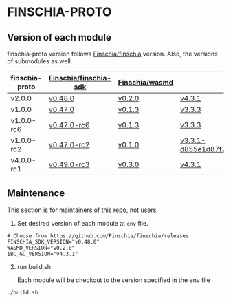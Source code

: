 # FINSCHIA-PROTO

## Version of each module

finschia-proto version follows [Finschia/finschia](https://github.com/Finschia/finschia) version. Also, the versions of submodules as well.

| finschia-proto | [Finschia/finschia-sdk](https://github.com/Finschia/finschia-sdk)        | [Finschia/wasmd](https://github.com/Finschia/wasmd)     | [Finschia/ibc-go](https://github.com/Finschia/ibc-go)                                                                               | [Finschia/finschia](https://github.com/Finschia/finschia)          |
|----------------|--------------------------------------------------------------------------|---------------------------------------------------------|-------------------------------------------------------------------------------------------------------------------------------------|--------------------------------------------------------------------|
| v2.0.0         | [v0.48.0](https://github.com/Finschia/finschia-sdk/tree/v0.48.0)         | [v0.2.0](https://github.com/Finschia/wasmd/tree/v0.2.0) | [v4.3.1](https://github.com/Finschia/ibc-go/tree/v4.3.1)                                                                            | [v2.0.0](https://github.com/Finschia/finschia/tree/v2.0.0)         |
| v1.0.0         | [v0.47.0](https://github.com/Finschia/finschia-sdk/tree/v0.47.0)         | [v0.1.3](https://github.com/Finschia/wasmd/tree/v0.1.3) | [v3.3.3](https://github.com/Finschia/ibc-go/tree/v3.3.3)                                                                            | [v1.0.0](https://github.com/Finschia/finschia/tree/v1.0.0)         |
| v1.0.0-rc6     | [v0.47.0-rc6](https://github.com/Finschia/finschia-sdk/tree/v0.47.0-rc6) | [v0.1.3](https://github.com/Finschia/wasmd/tree/v0.1.3) | [v3.3.3](https://github.com/Finschia/ibc-go/tree/v3.3.3)                                                                            | [v1.0.0-rc6](https://github.com/Finschia/finschia/tree/v1.0.0-rc6) |
| v1.0.0-rc2     | [v0.47.0-rc2](https://github.com/Finschia/finschia-sdk/tree/v0.47.0-rc2) | [v0.1.0](https://github.com/Finschia/wasmd/tree/v0.1.0) | [v3.3.1-d855e1d87f26f5a632fe43e6c58f8f7e6bc47bdf](https://github.com/Finschia/ibc-go/tree/d855e1d87f26f5a632fe43e6c58f8f7e6bc47bdf) | [v1.0.0-rc2](https://github.com/Finschia/finschia/tree/v1.0.0-rc2) |
| v4.0.0-rc1     | [v0.49.0-rc3](https://github.com/Finschia/finschia-sdk/tree/v0.49.0-rc3) | [v0.3.0](https://github.com/Finschia/wasmd/tree/v0.3.0) | [v4.3.1](https://github.com/Finschia/ibc-go/tree/v4.3.1)                                                                            | [v4.0.0-rc1](https://github.com/Finschia/finschia/tree/v4.0.0-rc1) |

## Maintenance

This section is for maintainers of this repo, not users.

1. Set desired version of each module at `env` file.

```
# Choose from https://github.com/Finschia/finschia/releases
FINSCHIA_SDK_VERSION="v0.48.0"
WASMD_VERSION="v0.2.0"
IBC_GO_VERSION="v4.3.1"
```

2. run build.sh

   Each module will be checkout to the version specified in the env file

```
./build.sh
```
